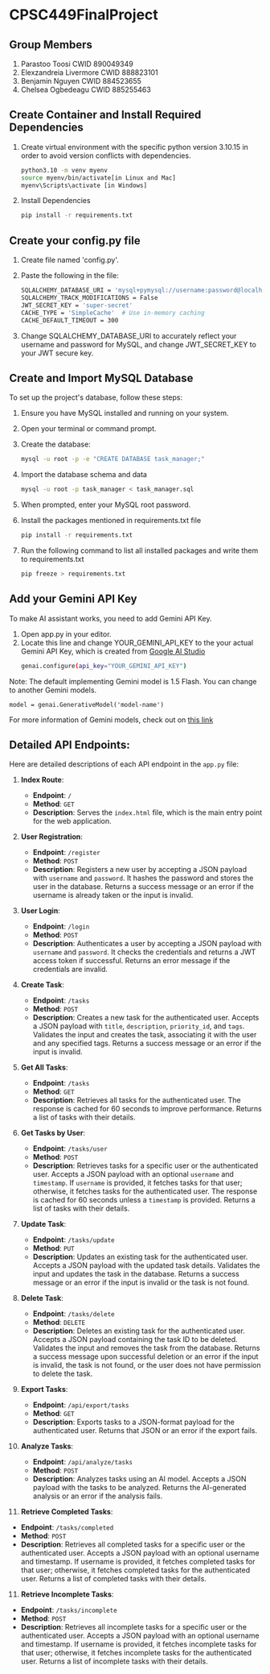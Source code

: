 # CPSC449FinalProject

## Group Members
1. Parastoo Toosi CWID 890049349 
2. Elexzandreia Livermore CWID 888823101 
3. Benjamin Nguyen CWID 884523655
4. Chelsea Ogbedeagu CWID 885255463


## Create Container and Install Required Dependencies
1. Create virtual environment with the specific python version 3.10.15 in order to avoid version conflicts with dependencies.
    ```bash
    python3.10 -m venv myenv
    source myenv/bin/activate[in Linux and Mac]
    myenv\Scripts\activate [in Windows]
    
2. Install Dependencies
    ```bash
    pip install -r requirements.txt


## Create your config.py file
1. Create file named 'config.py'.

2. Paste the following in the file:
    ```bash
    SQLALCHEMY_DATABASE_URI = 'mysql+pymysql://username:password@localhost/task_manager'
    SQLALCHEMY_TRACK_MODIFICATIONS = False
    JWT_SECRET_KEY = 'super-secret'
    CACHE_TYPE = 'SimpleCache'  # Use in-memory caching
    CACHE_DEFAULT_TIMEOUT = 300

3. Change SQLALCHEMY_DATABASE_URI to accurately reflect your username and password for MySQL, and change JWT_SECRET_KEY to your JWT secure key.


## Create and Import MySQL Database
To set up the project's database, follow these steps:

1. Ensure you have MySQL installed and running on your system.

2. Open your terminal or command prompt.

3. Create the database:
   ```bash
   mysql -u root -p -e "CREATE DATABASE task_manager;"

4. Import the database schema and data
    ```bash
    mysql -u root -p task_manager < task_manager.sql

5. When prompted, enter your MySQL root password.

6. Install the packages mentioned in requirements.txt file
    ```bash
    pip install -r requirements.txt

7. Run the following command to list all installed packages and write them to requirements.txt
    ```bash
    pip freeze > requirements.txt

## Add your Gemini API Key
To make AI assistant works, you need to add Gemini API Key.

1. Open app.py in your editor.
2. Locate this line and change YOUR_GEMINI_API_KEY to the your actual Gemini API Key, which is created from [Google AI Studio](https://makersuite.google.com/app/apikey)
   ```bash
   genai.configure(api_key="YOUR_GEMINI_API_KEY")
Note: The default implementing Gemini model is 1.5 Flash. You can change to another Gemini models.

    model = genai.GenerativeModel('model-name')
    
For more information of Gemini models, check out on [this link](https://ai.google.dev/gemini-api/docs/models/gemini)

## Detailed API Endpoints:
Here are detailed descriptions of each API endpoint in the `app.py` file:
1. **Index Route**:
   - **Endpoint**: `/`
   - **Method**: `GET`
   - **Description**: Serves the `index.html` file, which is the main entry point for the web application.

2. **User Registration**:
   - **Endpoint**: `/register`
   - **Method**: `POST`
   - **Description**: Registers a new user by accepting a JSON payload with `username` and `password`. It hashes the password and stores the user in the database. Returns a success message or an error if the username is already taken or the input is invalid.

3. **User Login**:
   - **Endpoint**: `/login`
   - **Method**: `POST`
   - **Description**: Authenticates a user by accepting a JSON payload with `username` and `password`. It checks the credentials and returns a JWT access token if successful. Returns an error message if the credentials are invalid.

4. **Create Task**:
   - **Endpoint**: `/tasks`
   - **Method**: `POST`
   - **Description**: Creates a new task for the authenticated user. Accepts a JSON payload with `title`, `description`, `priority_id`, and `tags`. Validates the input and creates the task, associating it with the user and any specified tags. Returns a success message or an error if the input is invalid.

5. **Get All Tasks**:
   - **Endpoint**: `/tasks`
   - **Method**: `GET`
   - **Description**: Retrieves all tasks for the authenticated user. The response is cached for 60 seconds to improve performance. Returns a list of tasks with their details.

6. **Get Tasks by User**:
   - **Endpoint**: `/tasks/user`
   - **Method**: `POST`
   - **Description**: Retrieves tasks for a specific user or the authenticated user. Accepts a JSON payload with an optional `username` and `timestamp`. If `username` is provided, it fetches tasks for that user; otherwise, it fetches tasks for the authenticated user. The response is cached for 60 seconds unless a `timestamp` is provided. Returns a list of tasks with their details.

7. **Update Task**:
   - **Endpoint**: `/tasks/update`
   - **Method**: `PUT`
   - **Description**: Updates an existing task for the authenticated user. Accepts a JSON payload with the updated task details. Validates the input and updates the task in the database. Returns a success message or an error if the input is invalid or the task is not found.

8. **Delete Task**:
   - **Endpoint**: `/tasks/delete`
   - **Method**: `DELETE`
   - **Description**: Deletes an existing task for the authenticated user. Accepts a JSON payload containing the task ID to be deleted. Validates the input and removes the task from the database. Returns a success message upon successful deletion or an error if the input is invalid, the task is not found, or the user does not have permission to delete the task.

9. **Export Tasks**:
   - **Endpoint**: `/api/export/tasks`
   - **Method**: `GET`
   - **Description**: Exports tasks to a JSON-format payload for the authenticated user. Returns that JSON or an error if the export fails.

9. **Analyze Tasks**:
   - **Endpoint**: `/api/analyze/tasks`
   - **Method**: `POST`
   - **Description**: Analyzes tasks using an AI model. Accepts a JSON payload with the tasks to be analyzed. Returns the AI-generated analysis or an error if the analysis fails.

10. **Retrieve Completed Tasks**:
   - **Endpoint**: `/tasks/completed`
   - **Method**: `POST`
   - **Description**: Retrieves all completed tasks for a specific user or the authenticated user. Accepts a JSON payload with an optional username and timestamp. If username is provided, it fetches completed tasks for that user; otherwise, it fetches completed tasks for the authenticated user. Returns a list of completed tasks with their details.

11. **Retrieve Incomplete Tasks**:
   - **Endpoint**: `/tasks/incomplete`
   - **Method**: `POST`
   - **Description**: Retrieves all incomplete tasks for a specific user or the authenticated user. Accepts a JSON payload with an optional username and timestamp. If username is provided, it fetches incomplete tasks for that user; otherwise, it fetches incomplete tasks for the authenticated user. Returns a list of incomplete tasks with their details.




